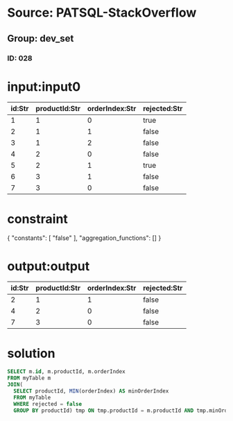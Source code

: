 # Source: PATSQL-StackOverflow
## Group: dev_set
### ID: 028

# input:input0

| id:Str | productId:Str | orderIndex:Str | rejected:Str |
|---|---|---|---|
| 1 | 1 | 0 | true |
| 2 | 1 | 1 | false |
| 3 | 1 | 2 | false |
| 4 | 2 | 0 | false |
| 5 | 2 | 1 | true |
| 6 | 3 | 1 | false |
| 7 | 3 | 0 | false |

# constraint

{
  "constants": [
    "false"
  ],
  "aggregation_functions": []
}

# output:output

| id:Str | productId:Str | orderIndex:Str | rejected:Str |
|---|---|---|---|
| 2 | 1 | 1 | false |
| 4 | 2 | 0 | false |
| 7 | 3 | 0 | false |

# solution

```sql
SELECT m.id, m.productId, m.orderIndex
FROM myTable m
JOIN(
  SELECT productId, MIN(orderIndex) AS minOrderIndex
  FROM myTable
  WHERE rejected = false
  GROUP BY productId) tmp ON tmp.productId = m.productId AND tmp.minOrderIndex = m.orderIndex;
```
